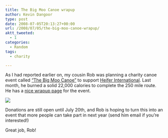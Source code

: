```yaml
---
title: The Big Moo Canoe wrapup
author: Kevin Dangoor
type: post
date: 2008-07-05T20:13:27+00:00
url: /2008/07/05/the-big-moo-canoe-wrapup/
aktt_tweeted:
  - 1
categories:
  - Random
tags:
  - charity

---
```

As I had reported earlier on, my cousin Rob was planning a charity canoe event called [&#8220;The Big Moo Canoe&#8221;][1] to support [Heifer International][2]. Last month, he burned a solid 22,000 calories to complete the 250 mile route. He has a [nice wrapup page][3] for the event.

![][4]

Donations are still open until July 20th, and Rob is hoping to turn this into an event that more people can take part in next year (send him email if you&#8217;re interested!)

Great job, Rob!

 [1]: http://www.moocanoe.com/index.cfm
 [2]: http://www.moocanoe.com/heifer.cfm
 [3]: http://www.moocanoe.com/event-overview.cfm
 [4]: http://www.moocanoe.com/moo-web/day-2/slides/IMGP1744.JPG